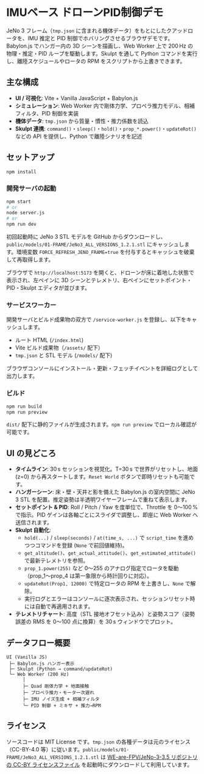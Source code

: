 # IMUベース ドローンPID制御デモ

JeNo 3 フレーム（`tmp.json` に含まれる機体データ）をもとにしたクアッドロータを、IMU 推定と PID 制御でホバリングさせるブラウザデモです。Babylon.js でハンガー内の 3D シーンを描画し、Web Worker 上で 200 Hz の物理・推定・PID ループを駆動します。Skulpt を通して Python コマンドを実行し、離陸スケジュールやロータの RPM をスクリプトから上書きできます。

## 主な構成

- **UI / 可視化**: Vite + Vanilla JavaScript + Babylon.js
- **シミュレーション**: Web Worker 内で剛体力学、プロペラ推力モデル、相補フィルタ、PID 制御を実装
- **機体データ**: `tmp.json` から質量・慣性・推力係数を読込
- **Skulpt 連携**: `command()`・`sleep()`・`hold()`・`prop_*.power()`・`updateRot()` などの API を提供し、Python で離陸シナリオを記述

## セットアップ

```bash
npm install
```

### 開発サーバの起動

```bash
npm start
# or
node server.js
# or
npm run dev
```

初回起動時に JeNo 3 STL モデルを GitHub からダウンロードし、`public/models/01-FRAME/JeNo3_ALL_VERSIONS_1.2.1.stl` にキャッシュします。環境変数 `FORCE_REFRESH_JENO_FRAME=true` を付与するとキャッシュを破棄して再取得します。

ブラウザで `http://localhost:5173` を開くと、ドローンが床に着地した状態で表示され、左ペインに 3D シーンとテレメトリ、右ペインにセットポイント・PID・Skulpt エディタが並びます。

### サービスワーカー

開発サーバとビルド成果物の双方で `/service-worker.js` を登録し、以下をキャッシュします。

- ルート HTML (`/index.html`)
- Vite ビルド成果物（`/assets/` 配下）
- `tmp.json` と STL モデル (`/models/` 配下)

ブラウザコンソールにインストール・更新・フェッチイベントを詳細ログとして出力します。

### ビルド

```bash
npm run build
npm run preview
```

`dist/` 配下に静的ファイルが生成されます。`npm run preview` でローカル確認が可能です。

## UI の見どころ

- **タイムライン**: 30 s セッションを視覚化。T=30 s で世界がリセットし、地面 (z=0) から再スタートします。`Reset World` ボタンで即時リセットも可能です。
- **ハンガーシーン**: 床・壁・天井と影を備えた Babylon.js の室内空間に JeNo 3 STL を配置。推定姿勢は半透明ワイヤーフレームで重ねて表示します。
- **セットポイント & PID**: Roll / Pitch / Yaw を度単位で、Throttle を 0〜100 % で指示。PID ゲインは各軸ごとにスライダで調整し、即座に Web Worker へ送信されます。
- **Skulpt 自動化**:
  - `hold(...)` / `sleep(seconds)` / `at(time_s, ...)` で `script_time` を進めつつコマンドを登録 (`None` で前回値維持)。
  - `get_altitude()`、`get_actual_attitude()`、`get_estimated_attitude()` で最新テレメトリを参照。
  - `prop_1.power(255)` など 0〜255 のアナログ指定でロータを駆動（prop_1〜prop_4 は第一象限から時計回りに対応）。
  - `updateRot(Prop1, 12000)` で特定ロータの RPM を上書きし、`None` で解除。
  - 実行ログとエラーはコンソールに逐次表示され、セッションリセット時には自動で再適用されます。
- **テレメトリチャート**: 高度（STL 接地オフセット込み）と姿勢スコア（姿勢誤差の RMS を 0〜100 点に換算）を 30 s ウィンドウでプロット。

## データフロー概要

```
UI (Vanilla JS)
 ├─ Babylon.js ハンガー表示
 ├─ Skulpt (Python → command/updateRot)
 └─ Web Worker (200 Hz)
      │
      ├─ Quad 剛体力学 + 地面接触
      ├─ プロペラ推力・モータ一次遅れ
      ├─ IMU ノイズ生成 + 相補フィルタ
      └─ PID 制御 + ミキサ + 推力→RPM
```

## ライセンス

ソースコードは MIT License です。`tmp.json` の各種データは元のライセンス（CC-BY-4.0 等）に従います。`public/models/01-FRAME/JeNo3_ALL_VERSIONS_1.2.1.stl` は [WE-are-FPV/JeNo-3-3.5 リポジトリの CC-BY ライセンスファイル](https://github.com/WE-are-FPV/JeNo-3-3.5/blob/518b3f75ae36243f16709af16b5cfcd1805c885f/01-FRAME/JeNo3_ALL_VERSIONS_1.2.1.stl) を起動時にダウンロードして利用しています。
